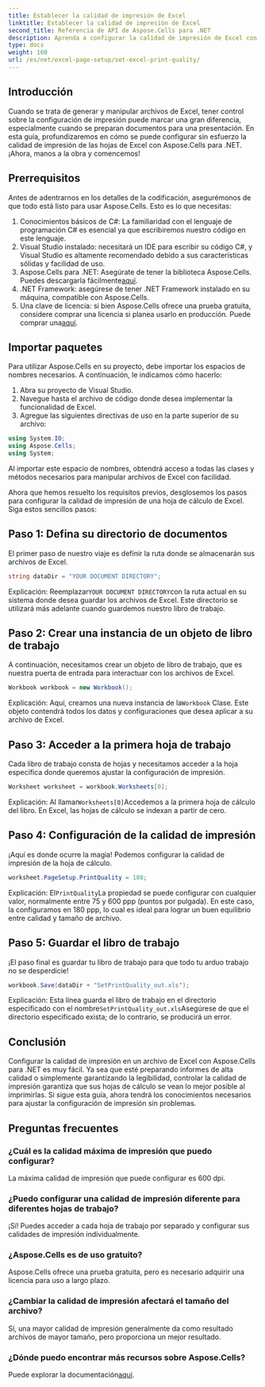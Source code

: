 ```yaml
---
title: Establecer la calidad de impresión de Excel
linktitle: Establecer la calidad de impresión de Excel
second_title: Referencia de API de Aspose.Cells para .NET
description: Aprenda a configurar la calidad de impresión de Excel con Aspose.Cells para .NET con nuestra guía paso a paso. Técnicas de codificación sencillas para obtener mejores resultados de impresión.
type: docs
weight: 160
url: /es/net/excel-page-setup/set-excel-print-quality/
---
```

## Introducción

Cuando se trata de generar y manipular archivos de Excel, tener control sobre la configuración de impresión puede marcar una gran diferencia, especialmente cuando se preparan documentos para una presentación. En esta guía, profundizaremos en cómo se puede configurar sin esfuerzo la calidad de impresión de las hojas de Excel con Aspose.Cells para .NET. ¡Ahora, manos a la obra y comencemos!

## Prerrequisitos

Antes de adentrarnos en los detalles de la codificación, asegurémonos de que todo está listo para usar Aspose.Cells. Esto es lo que necesitas:

1. Conocimientos básicos de C#: La familiaridad con el lenguaje de programación C# es esencial ya que escribiremos nuestro código en este lenguaje.
2. Visual Studio instalado: necesitará un IDE para escribir su código C#, y Visual Studio es altamente recomendado debido a sus características sólidas y facilidad de uso.
3. Aspose.Cells para .NET: Asegúrate de tener la biblioteca Aspose.Cells. Puedes descargarla fácilmente[aquí](https://releases.aspose.com/cells/net/).
4. .NET Framework: asegúrese de tener .NET Framework instalado en su máquina, compatible con Aspose.Cells.
5.  Una clave de licencia: si bien Aspose.Cells ofrece una prueba gratuita, considere comprar una licencia si planea usarlo en producción. Puede comprar una[aquí](https://purchase.aspose.com/buy).

## Importar paquetes

Para utilizar Aspose.Cells en su proyecto, debe importar los espacios de nombres necesarios. A continuación, le indicamos cómo hacerlo:

1. Abra su proyecto de Visual Studio.
2. Navegue hasta el archivo de código donde desea implementar la funcionalidad de Excel.
3. Agregue las siguientes directivas de uso en la parte superior de su archivo:

```csharp
using System.IO;
using Aspose.Cells;
using System;
```

Al importar este espacio de nombres, obtendrá acceso a todas las clases y métodos necesarios para manipular archivos de Excel con facilidad.

Ahora que hemos resuelto los requisitos previos, desglosemos los pasos para configurar la calidad de impresión de una hoja de cálculo de Excel. Siga estos sencillos pasos:

## Paso 1: Defina su directorio de documentos

El primer paso de nuestro viaje es definir la ruta donde se almacenarán sus archivos de Excel. 

```csharp
string dataDir = "YOUR DOCUMENT DIRECTORY";
```

 Explicación: Reemplazar`YOUR DOCUMENT DIRECTORY`con la ruta actual en su sistema donde desea guardar los archivos de Excel. Este directorio se utilizará más adelante cuando guardemos nuestro libro de trabajo.

## Paso 2: Crear una instancia de un objeto de libro de trabajo

A continuación, necesitamos crear un objeto de libro de trabajo, que es nuestra puerta de entrada para interactuar con los archivos de Excel.

```csharp
Workbook workbook = new Workbook();
```

 Explicación: Aquí, creamos una nueva instancia de la`Workbook` Clase. Este objeto contendrá todos los datos y configuraciones que desea aplicar a su archivo de Excel.

## Paso 3: Acceder a la primera hoja de trabajo

Cada libro de trabajo consta de hojas y necesitamos acceder a la hoja específica donde queremos ajustar la configuración de impresión.

```csharp
Worksheet worksheet = workbook.Worksheets[0];
```

 Explicación: Al llamar`Worksheets[0]`Accedemos a la primera hoja de cálculo del libro. En Excel, las hojas de cálculo se indexan a partir de cero.

## Paso 4: Configuración de la calidad de impresión

¡Aquí es donde ocurre la magia! Podemos configurar la calidad de impresión de la hoja de cálculo.

```csharp
worksheet.PageSetup.PrintQuality = 180;
```

 Explicación: El`PrintQuality`La propiedad se puede configurar con cualquier valor, normalmente entre 75 y 600 ppp (puntos por pulgada). En este caso, la configuramos en 180 ppp, lo cual es ideal para lograr un buen equilibrio entre calidad y tamaño de archivo.

## Paso 5: Guardar el libro de trabajo

¡El paso final es guardar tu libro de trabajo para que todo tu arduo trabajo no se desperdicie!

```csharp
workbook.Save(dataDir + "SetPrintQuality_out.xls");
```

 Explicación: Esta línea guarda el libro de trabajo en el directorio especificado con el nombre`SetPrintQuality_out.xls`Asegúrese de que el directorio especificado exista; de lo contrario, se producirá un error.

## Conclusión

Configurar la calidad de impresión en un archivo de Excel con Aspose.Cells para .NET es muy fácil. Ya sea que esté preparando informes de alta calidad o simplemente garantizando la legibilidad, controlar la calidad de impresión garantiza que sus hojas de cálculo se vean lo mejor posible al imprimirlas. Si sigue esta guía, ahora tendrá los conocimientos necesarios para ajustar la configuración de impresión sin problemas.

## Preguntas frecuentes

### ¿Cuál es la calidad máxima de impresión que puedo configurar?  
La máxima calidad de impresión que puede configurar es 600 dpi.

### ¿Puedo configurar una calidad de impresión diferente para diferentes hojas de trabajo?  
¡Sí! Puedes acceder a cada hoja de trabajo por separado y configurar sus calidades de impresión individualmente.

### ¿Aspose.Cells es de uso gratuito?  
Aspose.Cells ofrece una prueba gratuita, pero es necesario adquirir una licencia para uso a largo plazo.

### ¿Cambiar la calidad de impresión afectará el tamaño del archivo?  
Sí, una mayor calidad de impresión generalmente da como resultado archivos de mayor tamaño, pero proporciona un mejor resultado.

### ¿Dónde puedo encontrar más recursos sobre Aspose.Cells?  
 Puede explorar la documentación[aquí](https://reference.aspose.com/cells/net/).